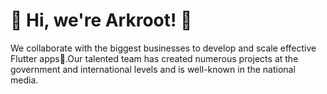 # 💙 Hi, we're Arkroot! 💙 


We collaborate with the biggest businesses to develop and scale effective Flutter apps🚀.Our talented team has created numerous projects at the government and international levels and is well-known in the national media.